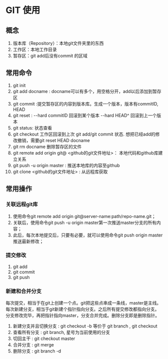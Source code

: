 # GIT 使用

## 概念
1. 版本库（Repository）：本地git文件夹里的东西
2. 工作区：本地工作目录
3. 暂存区：git add后没有commit 的区域

## 常用命令
1. git init
2. git add docname : docname可以有多个，用空格分开，add以后添加到暂存区
3. git commit :提交暂存区的内容到版本库。生成一个版本，版本有commitID, HEAD
4. git reset : --hard commitID 回滚到某个版本
                --hard HEAD^ 回滚到上一个版本
5. git status: 状态查看
6. git checkout 工作区回滚到上次 git add/git commit 状态. 想把已经add的修改撤销，需要git reset HEAD docname
7. git rm docname 删除暂存区的文件
8. git remote add origin git@ <github的git文件地址>： 本地代码和github库建立关系
9. git push -u origin master : 推送本地库的内容至github
10. git clone <github的git文件地址> : 从远程库获取

## 常用操作

### 关联远程git库

1. 使用命令git remote add origin git@server-name:path/repo-name.git；
2. 关联后，使用命令git push -u origin master第一次推送master分支的所有内容；
3. 此后，每次本地提交后，只要有必要，就可以使用命令git push origin master推送最新修改；

### 提交修改

1. git add
2. git commit
3. git push

### 新建和合并分支

每次提交，相当于在git上创建一个点。git把这些点串成一条线，master是主线。
每次新建分支，相当于git新建个指针指向分支。之后所有提交修改都指向分支。分支修改完毕，再把指针指向master，分支合并完成。删除分支即是删除指针。

1. 新建分支并且切换分支 : git checkout -b <branchName> 等价于 git branch <branchName>, git checkout <branchName>
2. 查看所有分支 : git branch, 星号为当前使用的分支
3. 切回主干 <master> : git checkout master
4. 合并分支 : git merge <branchName>
5. 删除分支 : git branch -d <brandName>

